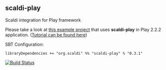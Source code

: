 ## scaldi-play

Scaldi integration for Play framework

Please take a look at [this example project](https://github.com/scaldi/scaldi-play-example) that uses **scaldi-play**
in Play 2.2.2 application. ([Tutorial can be found here](http://hacking-scala.tumblr.com/post/51407241538/easy-dependency-injection-in-play-framework-with-scaldi))

SBT Configuration:

    libraryDependencies += "org.scaldi" %% "scaldi-play" % "0.3.1"

[![Build Status](https://travis-ci.org/scaldi/scaldi-play.png)](https://travis-ci.org/scaldi/scaldi-play)